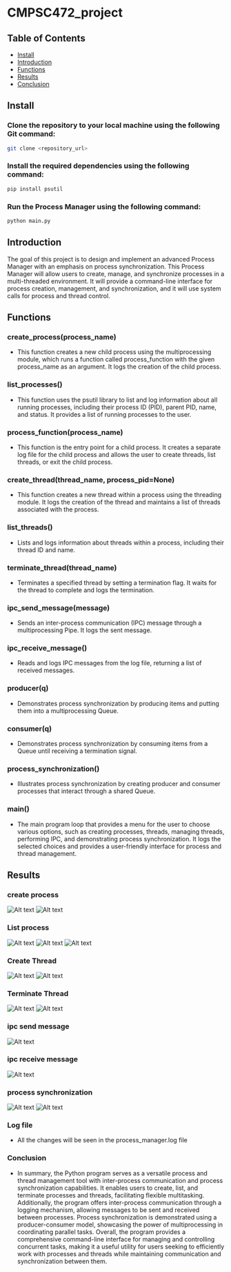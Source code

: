 ﻿# CMPSC472_project

## Table of Contents
- [Install](#installing)
- [Introduction](#introduction)
- [Functions](#functions)
- [Results](#test-results)
- [Conclusion](#Conclusion)

## Install

### Clone the repository to your local machine using the following Git command:
```bash 
git clone <repository_url> 
```

### Install the required dependencies using the following command:
```bash 
pip install psutil 
```

### Run the Process Manager using the following command:
```bash 
python main.py
```

## Introduction
The goal of this project is to design and implement an advanced Process Manager with an emphasis on process synchronization. This Process Manager will allow users to create, manage, and synchronize processes in a multi-threaded environment. It will provide a command-line interface for process creation, management, and synchronization, and it will use system calls for process and thread control.

## Functions

### create_process(process_name)
-  This function creates a new child process using the multiprocessing module, which runs a function called process_function with the given process_name as an argument. It logs the creation of the child process.

### list_processes()
- This function uses the psutil library to list and log information about all running processes, including their process ID (PID), parent PID, name, and status. It provides a list of running processes to the user.

### process_function(process_name)
- This function is the entry point for a child process. It creates a separate log file for the child process and allows the user to create threads, list threads, or exit the child process.

### create_thread(thread_name, process_pid=None)
- This function creates a new thread within a process using the threading module. It logs the creation of the thread and maintains a list of threads associated with the process.

### list_threads()
- Lists and logs information about threads within a process, including their thread ID and name.

### terminate_thread(thread_name)
- Terminates a specified thread by setting a termination flag. It waits for the thread to complete and logs the termination.

### ipc_send_message(message)
- Sends an inter-process communication (IPC) message through a multiprocessing Pipe. It logs the sent message.

### ipc_receive_message()
- Reads and logs IPC messages from the log file, returning a list of received messages.

### producer(q)
- Demonstrates process synchronization by producing items and putting them into a multiprocessing Queue.

### consumer(q)
- Demonstrates process synchronization by consuming items from a Queue until receiving a termination signal.

### process_synchronization()
- Illustrates process synchronization by creating producer and consumer processes that interact through a shared Queue.

### main()
- The main program loop that provides a menu for the user to choose various options, such as creating processes, threads, managing threads, performing IPC, and demonstrating process synchronization. It logs the selected choices and provides a user-friendly interface for process and thread management.

## Results
### create process

![Alt text](Results/ss0.png)
![Alt text](Results/ss1.png)

### List process

![Alt text](Results/ss2.png)
![Alt text](Results/ss3.png)
![Alt text](Results/ss4.png)

### Create Thread

![Alt text](Results/ss5.png)
![Alt text](Results/ss7.png)

### Terminate Thread

![Alt text](Results/ss6.png)
![Alt text](Results/ss7.png)

### ipc send message

![Alt text](Results/ss8.png)

### ipc receive message

![Alt text](Results/ss9.png)

### process synchronization

![Alt text](Results/ss10.png)
![Alt text](Results/ss11.png)


### Log file
- All the changes will be seen in the process_manager.log file

### Conclusion
- In summary, the Python program serves as a versatile process and thread management tool with inter-process communication and process synchronization capabilities. It enables users to create, list, and terminate processes and threads, facilitating flexible multitasking. Additionally, the program offers inter-process communication through a logging mechanism, allowing messages to be sent and received between processes. Process synchronization is demonstrated using a producer-consumer model, showcasing the power of multiprocessing in coordinating parallel tasks. Overall, the program provides a comprehensive command-line interface for managing and controlling concurrent tasks, making it a useful utility for users seeking to efficiently work with processes and threads while maintaining communication and synchronization between them.
